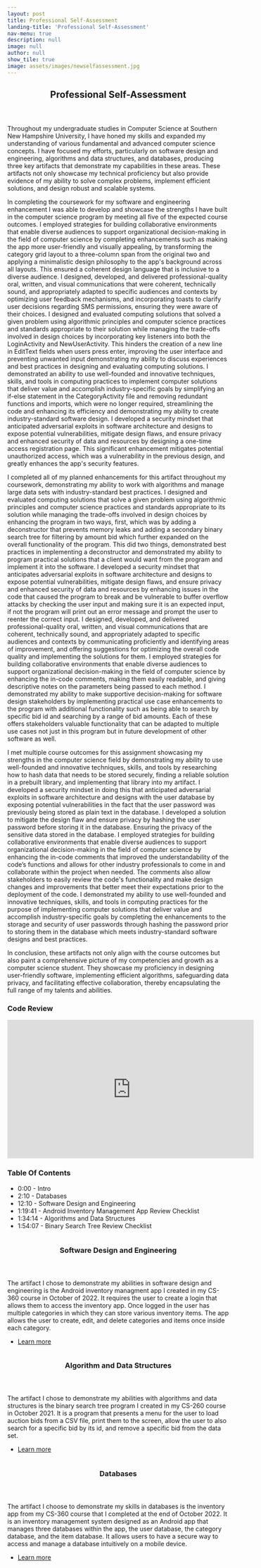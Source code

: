 ```yaml
---
layout: post
title: Professional Self-Assessment
landing-title: 'Professional Self-Assessment'
nav-menu: true
description: null
image: null
author: null
show_tile: true
image: assets/images/newselfassessment.jpg
---
```


<head>
<style type="text/css">

	.container{
		max-width: 800px;
		margin: 0 auto;
		overflow: hidden;
	}

	.yt-holder{
		position: relative;
	}
</style>
</head>

<!-- Main -->
<div id="main">

<!-- One -->
<section id="one">
	<div class="inner">
		<header class="major">
			<h2>Professional Self-Assessment</h2>
		</header>
		<p>Throughout my undergraduate studies in Computer Science at Southern New Hampshire University, I have honed my skills and expanded my understanding of various fundamental and advanced computer science concepts. I have focused my efforts, particularly on software design and engineering, algorithms and data structures, and databases, producing three key artifacts that demonstrate my capabilities in these areas. These artifacts not only showcase my technical proficiency but also provide evidence of my ability to solve complex problems, implement efficient solutions, and design robust and scalable systems.</p>
		<p>In completing the coursework for my software and engineering enhancement I was able to develop and showcase the strengths I have built in the computer science program by meeting all five of the expected course outcomes. I employed strategies for building collaborative environments that enable diverse audiences to support organizational decision-making in the field of computer science by completing enhancements such as making the app more user-friendly and visually appealing, by transforming the category grid layout to a three-column span from the original two and applying a minimalistic design philosophy to the app's background across all layouts. This ensured a coherent design language that is inclusive to a diverse audience. I designed, developed, and delivered professional-quality oral, written, and visual communications that were coherent, technically sound, and appropriately adapted to specific audiences and contexts by optimizing user feedback mechanisms, and incorporating toasts to clarify user decisions regarding SMS permissions, ensuring they were aware of their choices. I designed and evaluated computing solutions that solved a given problem using algorithmic principles and computer science practices and standards appropriate to their solution while managing the trade-offs involved in design choices by incorporating key listeners into both the LoginActivity and NewUserActivity. This hinders the creation of a new line in EditText fields when users press enter, improving the user interface and preventing unwanted input demonstrating my ability to discuss experiences and best practices in designing and evaluating computing solutions. I demonstrated an ability to use well-founded and innovative techniques, skills, and tools in computing practices to implement computer solutions that deliver value and accomplish industry-specific goals by simplifying an if-else statement in the CategoryActivity file and removing redundant functions and imports, which were no longer required, streamlining the code and enhancing its efficiency and demonstrating my ability to create industry-standard software design. I developed a security mindset that anticipated adversarial exploits in software architecture and designs to expose potential vulnerabilities, mitigate design flaws, and ensure privacy and enhanced security of data and resources by designing a one-time access registration page. This significant enhancement mitigates potential unauthorized access, which was a vulnerability in the previous design, and greatly enhances the app's security features.</p>
		<p>I completed all of my planned enhancements for this artifact throughout my coursework, demonstrating my ability to work with algorithms and manage large data sets with industry-standard best practices. I designed and evaluated computing solutions that solve a given problem using algorithmic principles and computer science practices and standards appropriate to its solution while managing the trade-offs involved in design choices by enhancing the program in two ways, first, which was by adding a deconstructor that prevents memory leaks and adding a secondary binary search tree for filtering by amount bid which further expanded on the overall functionality of the program. This did two things, demonstrated best practices in implementing a deconstructor and demonstrated my ability to program practical solutions that a client would want from the program and implement it into the software. I developed a security mindset that anticipates adversarial exploits in software architecture and designs to expose potential vulnerabilities, mitigate design flaws, and ensure privacy and enhanced security of data and resources by enhancing issues in the code that caused the program to break and be vulnerable to buffer overflow attacks by checking the user input and making sure it is an expected input, if not the program will print out an error message and prompt the user to reenter the correct input. I designed, developed, and delivered professional-quality oral, written, and visual communications that are coherent, technically sound, and appropriately adapted to specific audiences and contexts by communicating proficiently and identifying areas of improvement, and offering suggestions for optimizing the overall code quality and implementing the solutions for them. I employed strategies for building collaborative environments that enable diverse audiences to support organizational decision-making in the field of computer science by enhancing the in-code comments, making them easily readable, and giving descriptive notes on the parameters being passed to each method. I demonstrated my ability to make supportive decision-making for software design stakeholders by implementing practical use case enhancements to the program with additional functionality such as being able to search by specific bid id and searching by a range of bid amounts. Each of these offers stakeholders valuable functionality that can be adapted to multiple use cases not just in this program but in future development of other software as well.</p>
		<p>I met multiple course outcomes for this assignment showcasing my strengths in the computer science field by demonstrating my ability to use well-founded and innovative techniques, skills, and tools by researching how to hash data that needs to be stored securely, finding a reliable solution in a prebuilt library, and implementing that library into my artifact. I developed a security mindset in doing this that anticipated adversarial exploits in software architecture and designs with the user database by exposing potential vulnerabilities in the fact that the user password was previously being stored as plain text in the database. I developed a solution to mitigate the design flaw and ensure privacy by hashing the user password before storing it in the database. Ensuring the privacy of the sensitive data stored in the database. I employed strategies for building collaborative environments that enable diverse audiences to support organizational decision-making in the field of computer science by enhancing the in-code comments that improved the understandability of the code’s functions and allows for other industry professionals to come in and collaborate within the project when needed. The comments also allow stakeholders to easily review the code's functionality and make design changes and improvements that better meet their expectations prior to the deployment of the code. I demonstrated my ability to use well-founded and innovative techniques, skills, and tools in computing practices for the purpose of implementing computer solutions that deliver value and accomplish industry-specific goals by completing the enhancements to the storage and security of user passwords through hashing the password prior to storing them in the database which meets industry-standard software designs and best practices.</p>
		<p>In conclusion, these artifacts not only align with the course outcomes but also paint a comprehensive picture of my competencies and growth as a computer science student. They showcase my proficiency in designing user-friendly software, implementing efficient algorithms, safeguarding data privacy, and facilitating effective collaboration, thereby encapsulating the full range of my talents and abilities.</p>
		<section>
<div class="row">
	<div class="6u 12u$(small)">
		<h3>Code Review</h3>
		<div class="container">
			<div class="yt-holder">
				<iframe width="560" height="315" src="https://www.youtube.com/embed/2m1aBVae1c0" title="YouTube video player" frameborder="0" allow="accelerometer; autoplay; clipboard-write; encrypted-media; gyroscope; picture-in-picture; web-share" allowfullscreen></iframe>
			</div>
		</div>
	</div>
	<div class="6u$ 12u$(small)">
		<h3>Table Of Contents</h3>
		<ul>
			<li>0:00 - Intro</li>
			<li>2:10 - Databases</li>
			<li>12:10 - Software Design and Engineering</li>
			<li>1:19:41 - Android Inventory Management App Review Checklist</li>
			<li>1:34:14 - Algorithms and Data Structures</li>
			<li>1:54:07 - Binary Search Tree Review Checklist</li>
		</ul>
	</div>
</div>
		</section>
	</div>
</section>


<!-- Two -->
<section id="two" class="spotlights">
	<section>
		<a href="elements.html" class="image">
			<img src="{% link assets/images/softwaredesignsquare.jpg %}" alt="" data-position="center center" />
		</a>
		<div class="content">
			<div class="inner">
				<header class="major">
					<h3>Software Design and Engineering</h3>
				</header>
				<p>The artifact I chose to demonstrate my abilities in software design and engineering is the Android inventory managment app I created in my CS-360 course in October of 2022. It requires the user to create a login that allows them to access the inventory app. Once logged in the user has multiple categories in which they can store various inventory items. The app allows the user to create, edit, and delete categories and items once inside each category.</p>
				<ul class="actions">
					<li><a href="elements.html" class="button">Learn more</a></li>
				</ul>
			</div>
		</div>
	</section>
	<section>
		<a href="generic.html" class="image">
			<img src="{% link assets/images/algorithmsquare.jpg %}" alt="" data-position="top center" />
		</a>
		<div class="content">
			<div class="inner">
				<header class="major">
					<h3>Algorithm and Data Structures</h3>
				</header>
				<p>The artifact I chose to demonstrate my abilities with algorithms and data structures is the binary search tree program I created in my CS-260 course in October 2021. It is a program that presents a menu for the user to load auction bids from a CSV file, print them to the screen, allow the user to also search for a specific bid by its id, and remove a specific bid from the data set.</p>
				<ul class="actions">
					<li><a href="generic.html" class="button">Learn more</a></li>
				</ul>
			</div>
		</div>
	</section>
	<section>
		<a href="landing.html" class="image">
			<img src="{% link assets/images/databasessquare.jpg %}" alt="" data-position="25% 25%" />
		</a>
		<div class="content">
			<div class="inner">
				<header class="major">
					<h3>Databases</h3>
				</header>
				<p>The artifact I choose to demonstrate my skills in databases is the inventory app from my CS-360 course that I completed at the end of October 2022. It is an inventory management system designed as an Android app that manages three databases within the app, the user database, the category database, and the item database. It allows users to have a secure way to access and manage a database intuitively on a mobile device.</p>
				<ul class="actions">
					<li><a href="landing.html" class="button">Learn more</a></li>
				</ul>
			</div>
		</div>
	</section>
</section>

</div>

